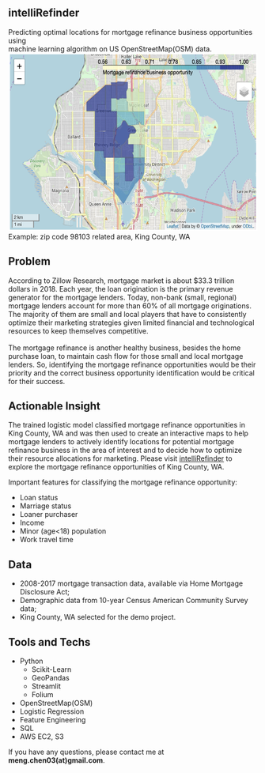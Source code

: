 ## intelliRefinder
Predicting optimal locations for mortgage refinance business opportunities using\
machine learning algorithm on US OpenStreetMap(OSM) data.\
<img src="example.png" width="600" height="360">\
Example: zip code 98103 related area, King County, WA

## Problem
According to Zillow Research, mortgage market is about $33.3 trillion dollars in 2018. Each year, the loan origination is the primary revenue generator for the mortgage lenders. Today, non-bank (small, regional) mortgage lenders account for more than 60% of all mortgage originations. The majority of them are small and local players that have to consistently optimize their marketing strategies given limited financial and technological resources to keep themselves competitive.\
\
The mortgage refinance is another healthy business, besides the home purchase loan, to maintain cash flow for those small and local mortgage lenders. So, identifying the mortgage refinance opportunities would be their priority and the correct business opportunity identification would be critical for their success.

## Actionable Insight
The trained logistic model classified mortgage refinance opportunities in King County, WA and was then used to create an interactive maps to help mortgage lenders to actively identify locations for potential mortgage refinance business in the area of interest and to decide how to optimize their resource allocations for marketing. Please visit [intelliRefinder](http://bit.ly/IntelliRefinderDemo) to explore the mortgage refinance opportunities of King County, WA.

Important features for classifying the mortgage refinance opportunity:
* Loan status
* Marriage status
* Loaner purchaser
* Income
* Minor (age<18) population
* Work travel time

## Data
* 2008-2017 mortgage transaction data, available via Home Mortgage Disclosure Act;
* Demographic data from 10-year Census American Community Survey data;
* King County, WA selected for the demo project.

## Tools and Techs
* Python
  * Scikit-Learn
  * GeoPandas
  * Streamlit
  * Folium
* OpenStreetMap(OSM)
* Logistic Regression
* Feature Engineering
* SQL
* AWS EC2, S3

If you have any questions, please contact me at **meng.chen03(at)gmail.com**.
